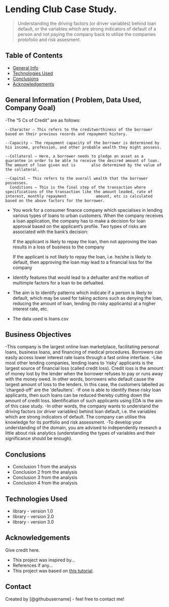 # Lending Club Case Study.
> Understanding the driving factors (or driver variables) behind loan default, or the variables which are strong indicators of default of a person and not paying the company back to utilize the companies protofolio and risk assesment.


## Table of Contents
* [General Info](#general-information)
* [Technologies Used](#technologies-used)
* [Conclusions](#conclusions)
* [Acknowledgements](#acknowledgements)

<!-- You can include any other section that is pertinent to your problem -->

## General Information ( Problem, Data Used, Company Goal)
-The “5 Cs of Credit” are as follows: 

    --Character – This refers to the creditworthiness of the borrower based on their previous records and repayment history.

    --Capacity – The repayment capacity of the borrower is determined by his income, profession, and other probable wealth they might possess. 

    --Collateral – Here, a borrower needs to pledge an asset as a guarantee in order to be able to receive the desired amount of loan. The amount of loan given out is       also determined by the value of the collateral.

    --Capital – This refers to the overall wealth that the borrower possesses.
      Conditions – This is the final step of the transaction where specifications of the transaction like the amount leaded, rate of interest, monthly repayment             amount, etc is calculated based on the above factors for the borrower. 
      
- You work for a consumer finance company which specialises in lending various types of loans to urban customers. When the company receives a loan application, the       company has to make a decision for loan approval based on the applicant’s profile. Two types of risks are associated with the bank’s decision:

    If the applicant is likely to repay the loan, then not approving the loan results in a loss of business to the company

    If the applicant is not likely to repay the loan, i.e. he/she is likely to default, then approving the loan may lead to a financial loss for the company
- Identify features that would lead to a defualter and the realtion of multimple factors for a loan to be defualted.
- The aim is to identify patterns which indicate if a person is likely to default, which may be used for taking actions such as denying the loan, reducing the amount     of loan, lending (to risky applicants) at a higher interest rate, etc.
- The data used is loans.csv

<!-- You don't have to answer all the questions - just the ones relevant to your project. -->

## Business Objectives

-This company is the largest online loan marketplace, facilitating personal loans, business loans, and financing of medical procedures. Borrowers can easily access   lower interest rate loans through a fast online interface. 
-Like most other lending companies, lending loans to ‘risky’ applicants is the largest source of financial loss (called credit loss). Credit loss is the amount of money lost by the lender when the borrower refuses to pay or runs away with the money owed. In other words, borrowers who default cause the largest amount of loss to the lenders. In this case, the customers labelled as 'charged-off' are the 'defaulters'. 
-If one is able to identify these risky loan applicants, then such loans can be reduced thereby cutting down the amount of credit loss. Identification of such applicants using EDA is the aim of this case study.
-In other words, the company wants to understand the driving factors (or driver variables) behind loan default, i.e. the variables which are strong indicators of default.  The company can utilise this knowledge for its portfolio and risk assessment. 
-To develop your understanding of the domain, you are advised to independently research a little about risk analytics (understanding the types of variables and their significance should be enough).

## Conclusions
- Conclusion 1 from the analysis
- Conclusion 2 from the analysis
- Conclusion 3 from the analysis
- Conclusion 4 from the analysis

<!-- You don't have to answer all the questions - just the ones relevant to your project. -->


## Technologies Used
- library - version 1.0
- library - version 2.0
- library - version 3.0

<!-- As the libraries versions keep on changing, it is recommended to mention the version of library used in this project -->

## Acknowledgements
Give credit here.
- This project was inspired by...
- References if any...
- This project was based on [this tutorial](https://www.example.com).


## Contact
Created by [@githubusername] - feel free to contact me!


<!-- Optional -->
<!-- ## License -->
<!-- This project is open source and available under the [... License](). -->

<!-- You don't have to include all sections - just the one's relevant to your project -->
